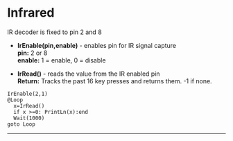 # Infrared

IR decoder is fixed to pin 2 and 8

- **IrEnable(pin,enable)** - enables pin for IR signal capture <br>
**pin:** 2 or 8 <br>
**enable:** 1 = enable, 0 = disable <br>

- **IrRead()** - reads the value from the IR enabled pin <br>
**Return:** Tracks the past 16 key presses and returns them. -1 if none.

```basic
IrEnable(2,1)
@Loop
  x=IrRead()
  if x >=0: PrintLn(x):end
  Wait(1000)
goto Loop
```
---
